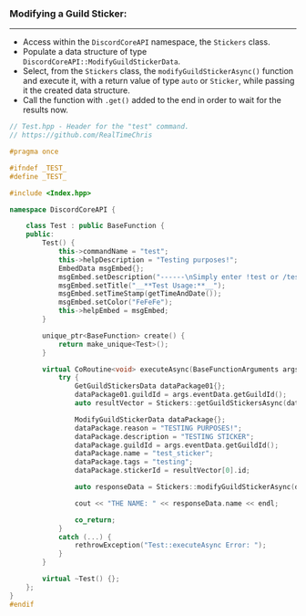 ### **Modifying a Guild Sticker:**
---
- Access within the `DiscordCoreAPI` namespace, the `Stickers` class.
- Populate a data structure of type `DiscordCoreAPI::ModifyGuildStickerData`.
- Select, from the `Stickers` class, the `modifyGuildStickerAsync()` function and execute it, with a return value of type `auto` or `Sticker`, while passing it the created data structure.
- Call the function with `.get()` added to the end in order to wait for the results now.

```cpp
// Test.hpp - Header for the "test" command.
// https://github.com/RealTimeChris

#pragma once

#ifndef _TEST_
#define _TEST_

#include <Index.hpp>

namespace DiscordCoreAPI {

	class Test : public BaseFunction {
	public:
		Test() {
			this->commandName = "test";
			this->helpDescription = "Testing purposes!";
			EmbedData msgEmbed{};
			msgEmbed.setDescription("------\nSimply enter !test or /test!\n------");
			msgEmbed.setTitle("__**Test Usage:**__");
			msgEmbed.setTimeStamp(getTimeAndDate());
			msgEmbed.setColor("FeFeFe");
			this->helpEmbed = msgEmbed;
		}

		unique_ptr<BaseFunction> create() {
			return make_unique<Test>();
		}

		virtual CoRoutine<void> executeAsync(BaseFunctionArguments args) {
			try {
				GetGuildStickersData dataPackage01{};
				dataPackage01.guildId = args.eventData.getGuildId();
				auto resultVector = Stickers::getGuildStickersAsync(dataPackage01).get();

				ModifyGuildStickerData dataPackage{};
				dataPackage.reason = "TESTING PURPOSES!";
				dataPackage.description = "TESTING STICKER";
				dataPackage.guildId = args.eventData.getGuildId();
				dataPackage.name = "test_sticker";
				dataPackage.tags = "testing";
				dataPackage.stickerId = resultVector[0].id;

				auto responseData = Stickers::modifyGuildStickerAsync(dataPackage).get();

				cout << "THE NAME: " << responseData.name << endl;

				co_return;
			}
			catch (...) {
				rethrowException("Test::executeAsync Error: ");
			}
		}

		virtual ~Test() {};
	};
}
#endif
```
